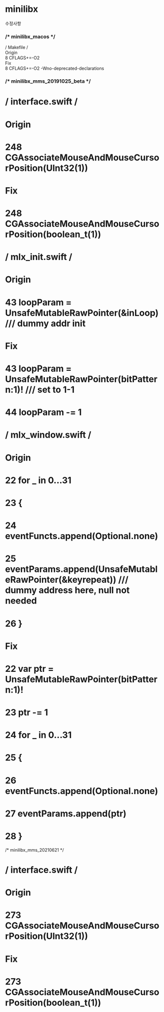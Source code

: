 # minilibx

수정사항

### /* minilibx_macos */

/ Makefile /  
Origin   
8	CFLAGS+=-O2  
Fix  
8	CFLAGS+=-O2 -Wno-deprecated-declarations  

### /* minilibx_mms_20191025_beta */

# / interface.swift /
# Origin
# 248	CGAssociateMouseAndMouseCursorPosition(UInt32(1))
# Fix
# 248	CGAssociateMouseAndMouseCursorPosition(boolean_t(1))

# / mlx_init.swift /
# Origin
# 43	loopParam = UnsafeMutableRawPointer(&inLoop)  /// dummy addr init
# Fix
# 43	loopParam = UnsafeMutableRawPointer(bitPattern:1)! /// set to 1-1
# 44	loopParam -= 1

# / mlx_window.swift /
# Origin
# 22	for _ in 0...31
# 23	{
# 24		eventFuncts.append(Optional.none)
# 25		eventParams.append(UnsafeMutableRawPointer(&keyrepeat)) /// dummy address here, null not needed
# 26	}

# Fix
# 22	var ptr = UnsafeMutableRawPointer(bitPattern:1)!
# 23	ptr -= 1
# 24	for _ in 0...31
# 25 {
# 26		eventFuncts.append(Optional.none)
# 27		eventParams.append(ptr)
# 28	}

/* minilibx_mms_20210621 */

# / interface.swift /
# Origin
# 273	CGAssociateMouseAndMouseCursorPosition(UInt32(1))
# Fix
# 273	CGAssociateMouseAndMouseCursorPosition(boolean_t(1))
